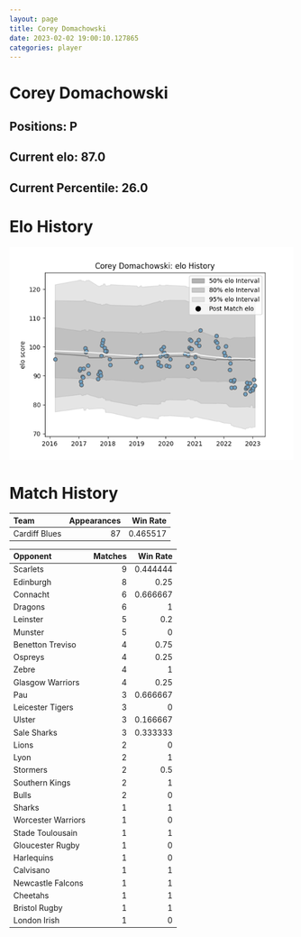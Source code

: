 ```yaml
---  
layout: page  
title: Corey Domachowski  
date: 2023-02-02 19:00:10.127865  
categories: player  
---
```

# Corey Domachowski

## Positions: P

## Current elo: 87.0

## Current Percentile: 26.0

# Elo History


![elo history](history_CoreyDomachowski.png)
# Match History


| Team          |   Appearances |   Win Rate |
|:--------------|--------------:|-----------:|
| Cardiff Blues |            87 |   0.465517 |

| Opponent           |   Matches |   Win Rate |
|:-------------------|----------:|-----------:|
| Scarlets           |         9 |   0.444444 |
| Edinburgh          |         8 |   0.25     |
| Connacht           |         6 |   0.666667 |
| Dragons            |         6 |   1        |
| Leinster           |         5 |   0.2      |
| Munster            |         5 |   0        |
| Benetton Treviso   |         4 |   0.75     |
| Ospreys            |         4 |   0.25     |
| Zebre              |         4 |   1        |
| Glasgow Warriors   |         4 |   0.25     |
| Pau                |         3 |   0.666667 |
| Leicester Tigers   |         3 |   0        |
| Ulster             |         3 |   0.166667 |
| Sale Sharks        |         3 |   0.333333 |
| Lions              |         2 |   0        |
| Lyon               |         2 |   1        |
| Stormers           |         2 |   0.5      |
| Southern Kings     |         2 |   1        |
| Bulls              |         2 |   0        |
| Sharks             |         1 |   1        |
| Worcester Warriors |         1 |   0        |
| Stade Toulousain   |         1 |   1        |
| Gloucester Rugby   |         1 |   0        |
| Harlequins         |         1 |   0        |
| Calvisano          |         1 |   1        |
| Newcastle Falcons  |         1 |   1        |
| Cheetahs           |         1 |   1        |
| Bristol Rugby      |         1 |   1        |
| London Irish       |         1 |   0        |